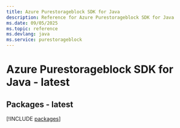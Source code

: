 ```yaml
---
title: Azure Purestorageblock SDK for Java
description: Reference for Azure Purestorageblock SDK for Java
ms.date: 09/05/2025
ms.topic: reference
ms.devlang: java
ms.service: purestorageblock
---
```

# Azure Purestorageblock SDK for Java - latest
## Packages - latest
[!INCLUDE [packages](purestorageblock-index.md)]